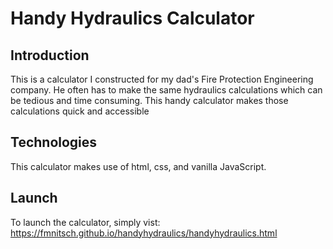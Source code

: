 # Handy Hydraulics Calculator


## Introduction
This is a calculator I constructed for my dad's Fire Protection Engineering company. He often has to make the same hydraulics calculations which can be tedious and time consuming. This handy calculator makes those calculations quick and accessible

## Technologies
This calculator makes use of html, css, and vanilla JavaScript.

## Launch
To launch the calculator, simply vist: https://fmnitsch.github.io/handyhydraulics/handyhydraulics.html